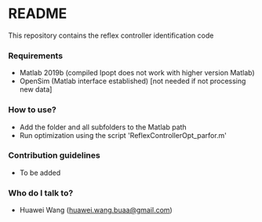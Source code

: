 # README #

This repository contains the reflex controller identification code

### Requirements ###

* Matlab 2019b (compiled Ipopt does not work with higher version Matlab)
* OpenSim (Matlab interface established) [not needed if not processing new data]

### How to use? ###

* Add the folder and all subfolders to the Matlab path
* Run optimization using the script 'ReflexControllerOpt_parfor.m' 

### Contribution guidelines ###

* To be added

### Who do I talk to? ###

* Huawei Wang (huawei.wang.buaa@gmail.com)